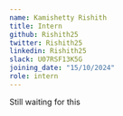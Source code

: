 ```yaml
---
name: Kamishetty Rishith
title: Intern
github: Rishith25
twitter: Rishith25
linkedin: Rishith25
slack: U07RSF13K5G
joining_date: "15/10/2024"
role: intern
---
```


Still waiting for this
